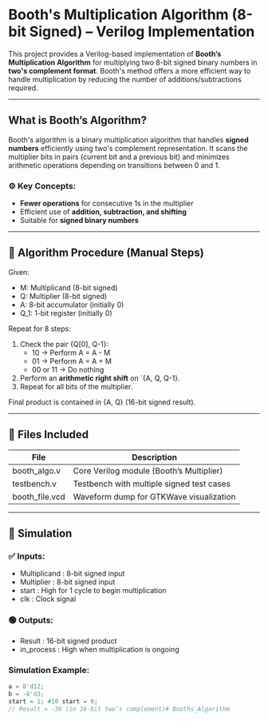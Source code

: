 # Booth's Multiplication Algorithm (8-bit Signed) – Verilog Implementation

This project provides a Verilog-based implementation of **Booth’s Multiplication Algorithm** for multiplying two 8-bit signed binary numbers in **two's complement format**. Booth's method offers a more efficient way to handle multiplication by reducing the number of additions/subtractions required.

---

## What is Booth’s Algorithm?

Booth's algorithm is a binary multiplication algorithm that handles **signed numbers** efficiently using two's complement representation. It scans the multiplier bits in pairs (current bit and a previous bit) and minimizes arithmetic operations depending on transitions between 0 and 1.

### ⚙️ Key Concepts:
- **Fewer operations** for consecutive 1s in the multiplier
- Efficient use of **addition, subtraction, and shifting**
- Suitable for **signed binary numbers**

---

## 📌 Algorithm Procedure (Manual Steps)

Given:
- M: Multiplicand (8-bit signed)
- Q: Multiplier (8-bit signed)
- A: 8-bit accumulator (initially 0)
- Q_1: 1-bit register (initially 0)

Repeat for 8 steps:
1. Check the pair {Q[0], Q-1}:
   - 10 → Perform A = A - M
   - 01 → Perform A = A + M
   - 00 or 11 → Do nothing
2. Perform an **arithmetic right shift** on `{A, Q, Q-1}.
3. Repeat for all bits of the multiplier.

Final product is contained in {A, Q} (16-bit signed result).

---

## 📁 Files Included

| File              | Description                              |
|-------------------|------------------------------------------|
| booth_algo.v    | Core Verilog module (Booth’s Multiplier) |
| testbench.v    | Testbench with multiple signed test cases|
| booth_file.vcd  | Waveform dump for GTKWave visualization  |

---

## 🧪 Simulation

### ✅ Inputs:
- Multiplicand : 8-bit signed input
- Multiplier   : 8-bit signed input
- start        : High for 1 cycle to begin multiplication
- clk          : Clock signal

### 🟢 Outputs:
- Result       : 16-bit signed product
- in_process   : High when multiplication is ongoing

### Simulation Example:

```verilog
a = 8'd12;
b = -8'd3;
start = 1; #10 start = 0;
// Result = -36 (in 16-bit two's complement)# Booths_Algorithm
